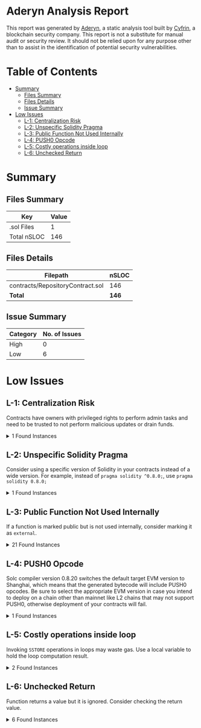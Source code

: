 # Aderyn Analysis Report

This report was generated by [Aderyn](https://github.com/Cyfrin/aderyn), a static analysis tool built by [Cyfrin](https://cyfrin.io), a blockchain security company. This report is not a substitute for manual audit or security review. It should not be relied upon for any purpose other than to assist in the identification of potential security vulnerabilities.
# Table of Contents

- [Summary](#summary)
  - [Files Summary](#files-summary)
  - [Files Details](#files-details)
  - [Issue Summary](#issue-summary)
- [Low Issues](#low-issues)
  - [L-1: Centralization Risk](#l-1-centralization-risk)
  - [L-2: Unspecific Solidity Pragma](#l-2-unspecific-solidity-pragma)
  - [L-3: Public Function Not Used Internally](#l-3-public-function-not-used-internally)
  - [L-4: PUSH0 Opcode](#l-4-push0-opcode)
  - [L-5: Costly operations inside loop](#l-5-costly-operations-inside-loop)
  - [L-6: Unchecked Return](#l-6-unchecked-return)


# Summary

## Files Summary

| Key | Value |
| --- | --- |
| .sol Files | 1 |
| Total nSLOC | 146 |


## Files Details

| Filepath | nSLOC |
| --- | --- |
| contracts/RepositoryContract.sol | 146 |
| **Total** | **146** |


## Issue Summary

| Category | No. of Issues |
| --- | --- |
| High | 0 |
| Low | 6 |


# Low Issues

## L-1: Centralization Risk

Contracts have owners with privileged rights to perform admin tasks and need to be trusted to not perform malicious updates or drain funds.

<details><summary>1 Found Instances</summary>


- Found in contracts/RepositoryContract.sol [Line: 6](contracts/RepositoryContract.sol#L6)

	```solidity
	contract RepositoryContract is AccessControl {
	```

</details>



## L-2: Unspecific Solidity Pragma

Consider using a specific version of Solidity in your contracts instead of a wide version. For example, instead of `pragma solidity ^0.8.0;`, use `pragma solidity 0.8.0;`

<details><summary>1 Found Instances</summary>


- Found in contracts/RepositoryContract.sol [Line: 2](contracts/RepositoryContract.sol#L2)

	```solidity
	pragma solidity ^0.8.20;
	```

</details>



## L-3: Public Function Not Used Internally

If a function is marked public but is not used internally, consider marking it as `external`.

<details><summary>21 Found Instances</summary>


- Found in contracts/RepositoryContract.sol [Line: 52](contracts/RepositoryContract.sol#L52)

	```solidity
	    function saveObject(string memory _hash, bytes memory _ipfs_url) public onlyPusher {
	```

- Found in contracts/RepositoryContract.sol [Line: 63](contracts/RepositoryContract.sol#L63)

	```solidity
	    function addRef(string memory _ref, bytes memory _data) public onlyPusher {
	```

- Found in contracts/RepositoryContract.sol [Line: 79](contracts/RepositoryContract.sol#L79)

	```solidity
	    function updateConfig(bytes memory _config) public onlyPusher {
	```

- Found in contracts/RepositoryContract.sol [Line: 84](contracts/RepositoryContract.sol#L84)

	```solidity
	    function grantPusherRole(address _address) public onlyAdmin {
	```

- Found in contracts/RepositoryContract.sol [Line: 88](contracts/RepositoryContract.sol#L88)

	```solidity
	    function revokePusherRole(address _address) public onlyAdmin {
	```

- Found in contracts/RepositoryContract.sol [Line: 92](contracts/RepositoryContract.sol#L92)

	```solidity
	    function hasPusherRole(address _address) public view returns (bool) {
	```

- Found in contracts/RepositoryContract.sol [Line: 96](contracts/RepositoryContract.sol#L96)

	```solidity
	    function grantAdminRole(address _address) public onlyAdmin {
	```

- Found in contracts/RepositoryContract.sol [Line: 100](contracts/RepositoryContract.sol#L100)

	```solidity
	    function revokeAdminRole(address _address) public onlyAdmin {
	```

- Found in contracts/RepositoryContract.sol [Line: 104](contracts/RepositoryContract.sol#L104)

	```solidity
	    function hasAdminRole(address _address) public view returns (bool) {
	```

- Found in contracts/RepositoryContract.sol [Line: 108](contracts/RepositoryContract.sol#L108)

	```solidity
	    function getConfig() public view returns (bytes memory) {
	```

- Found in contracts/RepositoryContract.sol [Line: 112](contracts/RepositoryContract.sol#L112)

	```solidity
	    function getObjectById(uint256 _id) public view returns (Object memory) {
	```

- Found in contracts/RepositoryContract.sol [Line: 116](contracts/RepositoryContract.sol#L116)

	```solidity
	    function getObject(string memory _hash) public view returns (Object memory) {
	```

- Found in contracts/RepositoryContract.sol [Line: 120](contracts/RepositoryContract.sol#L120)

	```solidity
	    function isObjectExist(string memory _hash) public view returns (bool) {
	```

- Found in contracts/RepositoryContract.sol [Line: 124](contracts/RepositoryContract.sol#L124)

	```solidity
	    function checkObjects(string[] memory _hashes) public view returns (bool[] memory) {
	```

- Found in contracts/RepositoryContract.sol [Line: 132](contracts/RepositoryContract.sol#L132)

	```solidity
	    function addObjects(string[] memory _hashes, bytes[] memory _ipfs_urls) public onlyPusher {
	```

- Found in contracts/RepositoryContract.sol [Line: 144](contracts/RepositoryContract.sol#L144)

	```solidity
	    function addRefs(string[] memory _refsArr, bytes[] memory _dataArr) public onlyPusher {
	```

- Found in contracts/RepositoryContract.sol [Line: 166](contracts/RepositoryContract.sol#L166)

	```solidity
	    function getRefs() public view returns (Ref[] memory) {
	```

- Found in contracts/RepositoryContract.sol [Line: 170](contracts/RepositoryContract.sol#L170)

	```solidity
	    function getObjects() public view returns (Object[] memory) {
	```

- Found in contracts/RepositoryContract.sol [Line: 174](contracts/RepositoryContract.sol#L174)

	```solidity
	    function getObjectsLength() public view returns (uint256) {
	```

- Found in contracts/RepositoryContract.sol [Line: 178](contracts/RepositoryContract.sol#L178)

	```solidity
	    function getRefsLength() public view returns (uint256) {
	```

- Found in contracts/RepositoryContract.sol [Line: 182](contracts/RepositoryContract.sol#L182)

	```solidity
	    function getRefById(uint256 _id) public view returns (Ref memory) {
	```

</details>



## L-4: PUSH0 Opcode

Solc compiler version 0.8.20 switches the default target EVM version to Shanghai, which means that the generated bytecode will include PUSH0 opcodes. Be sure to select the appropriate EVM version in case you intend to deploy on a chain other than mainnet like L2 chains that may not support PUSH0, otherwise deployment of your contracts will fail.

<details><summary>1 Found Instances</summary>


- Found in contracts/RepositoryContract.sol [Line: 2](contracts/RepositoryContract.sol#L2)

	```solidity
	pragma solidity ^0.8.20;
	```

</details>



## L-5: Costly operations inside loop

Invoking `SSTORE` operations in loops may waste gas. Use a local variable to hold the loop computation result.

<details><summary>2 Found Instances</summary>


- Found in contracts/RepositoryContract.sol [Line: 133](contracts/RepositoryContract.sol#L133)

	```solidity
	        for (uint256 i = 0; i < _hashes.length; i++) {
	```

- Found in contracts/RepositoryContract.sol [Line: 147](contracts/RepositoryContract.sol#L147)

	```solidity
	        for (uint256 i = 0; i < _refsArr.length; i++) {
	```

</details>



## L-6: Unchecked Return

Function returns a value but it is ignored. Consider checking the return value.

<details><summary>6 Found Instances</summary>


- Found in contracts/RepositoryContract.sol [Line: 12](contracts/RepositoryContract.sol#L12)

	```solidity
	        _grantRole(DEFAULT_ADMIN_ROLE, msg.sender);
	```

- Found in contracts/RepositoryContract.sol [Line: 13](contracts/RepositoryContract.sol#L13)

	```solidity
	        _grantRole(PUSHER_ROLE, msg.sender);
	```

- Found in contracts/RepositoryContract.sol [Line: 85](contracts/RepositoryContract.sol#L85)

	```solidity
	        _grantRole(PUSHER_ROLE, _address);
	```

- Found in contracts/RepositoryContract.sol [Line: 89](contracts/RepositoryContract.sol#L89)

	```solidity
	        _revokeRole(PUSHER_ROLE, _address);
	```

- Found in contracts/RepositoryContract.sol [Line: 97](contracts/RepositoryContract.sol#L97)

	```solidity
	        _grantRole(DEFAULT_ADMIN_ROLE, _address);
	```

- Found in contracts/RepositoryContract.sol [Line: 101](contracts/RepositoryContract.sol#L101)

	```solidity
	        _revokeRole(DEFAULT_ADMIN_ROLE, _address);
	```

</details>



